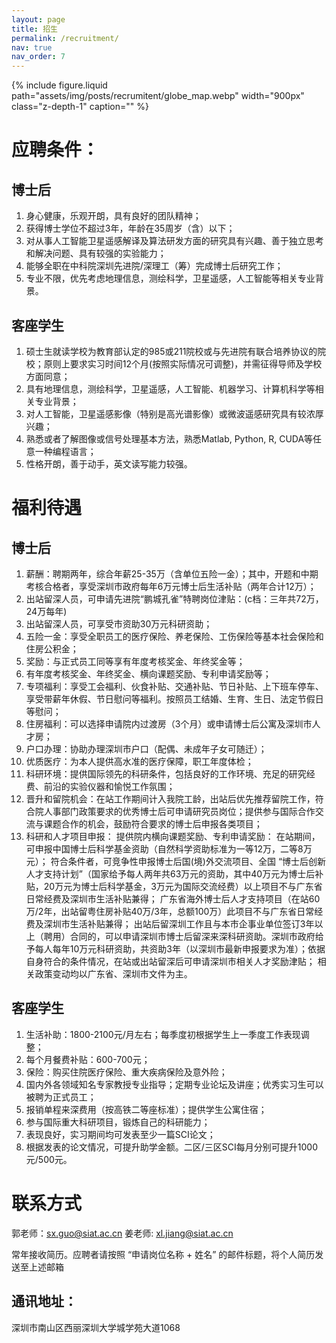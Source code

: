 ```yaml
---
layout: page
title: 招生
permalink: /recruitment/
nav: true
nav_order: 7
---
```

{% include figure.liquid 
  path="assets/img/posts/recrumitent/globe_map.webp" 
  width="900px"
  class="z-depth-1" 
  caption=""
%}

# 应聘条件：

## 博士后
1. 身心健康，乐观开朗，具有良好的团队精神；
2. 获得博士学位不超过3年，年龄在35周岁（含）以下；
3. 对从事人工智能卫星遥感解译及算法研发方面的研究具有兴趣、善于独立思考和解决问题、具有较强的实验能力；
4. 能够全职在中科院深圳先进院/深理工（筹）完成博士后研究工作；
5. 专业不限，优先考虑地理信息，测绘科学，卫星遥感，人工智能等相关专业背景。

## 客座学生
1. 硕士生就读学校为教育部认定的985或211院校或与先进院有联合培养协议的院校；原则上要求实习时间12个月(按照实际情况可调整)，并需征得导师及学校方面同意；
2. 具有地理信息，测绘科学，卫星遥感，人工智能、机器学习、计算机科学等相关专业背景；
3. 对人工智能，卫星遥感影像（特别是高光谱影像）或微波遥感研究具有较浓厚兴趣；
4. 熟悉或者了解图像或信号处理基本方法，熟悉Matlab, Python, R, CUDA等任意一种编程语言；
5. 性格开朗，善于动手，英文读写能力较强。

# 福利待遇
## 博士后
1. 薪酬：聘期两年，综合年薪25-35万（含单位五险一金）；其中，开题和中期考核合格者，享受深圳市政府每年6万元博士后生活补贴（两年合计12万）；
2. 出站留深人员，可申请先进院“鹏城孔雀”特聘岗位津贴：(c档：三年共72万，24万每年)
2. 出站留深人员，可享受市资助30万元科研资助；
3. 五险一金：享受全职员工的医疗保险、养老保险、工伤保险等基本社会保险和住房公积金；
4. 奖励：与正式员工同等享有年度考核奖金、年终奖金等；
5. 有年度考核奖金、年终奖金、横向课题奖励、专利申请奖励等；
6. 专项福利：享受工会福利、伙食补贴、交通补贴、节日补贴、上下班车停车、享受带薪年休假、节日慰问等福利。按照员工结婚、生育、生日、法定节假日等慰问；
6. 住房福利：可以选择申请院内过渡房（3个月）或申请博士后公寓及深圳市人才房；
7. 户口办理：协助办理深圳市户口（配偶、未成年子女可随迁）；
8. 优质医疗：为本人提供高水准的医疗保障，职工年度体检；
9. 科研环境：提供国际领先的科研条件，包括良好的工作环境、充足的研究经费、前沿的实验仪器和愉悦工作氛围；
10. 晋升和留院机会：在站工作期间计入我院工龄，出站后优先推荐留院工作，符合院人事部门政策要求的优秀博士后可申请研究员岗位；提供参与国际合作交流与课题合作的机会，鼓励符合要求的博士后申报各类项目；
11. 科研和人才项目申报： 提供院内横向课题奖励、专利申请奖励： 在站期间，可申报中国博士后科学基金资助（自然科学资助标准为一等12万，二等8万元）； 符合条件者，可竞争性申报博士后国(境)外交流项目、全国 “博士后创新人才支持计划”（国家给予每人两年共63万元的资助，其中40万元为博士后补贴，20万元为博士后科学基金，3万元为国际交流经费）以上项目不与广东省日常经费及深圳市生活补贴兼得； 广东省海外博士后人才支持项目（在站60万/2年，出站留粤住房补贴40万/3年，总额100万）此项目不与广东省日常经费及深圳市生活补贴兼得； 出站后留深圳工作且与本市企事业单位签订3年以上（聘用）合同的，可以申请深圳市博士后留深来深科研资助。深圳市政府给予每人每年10万元科研资助，共资助3年（以深圳市最新申报要求为准）；依据自身符合的条件情况，在站或出站留深后可申请深圳市相关人才奖励津贴； 相关政策变动均以广东省、深圳市文件为主。

## 客座学生
1. 生活补助：1800-2100元/月左右；每季度初根据学生上一季度工作表现调整；
2. 每个月餐费补贴：600-700元；
3. 保险：购买住院医疗保险、重大疾病保险及意外险；
4. 国内外各领域知名专家教授专业指导；定期专业论坛及讲座；优秀实习生可以被聘为正式员工；
5. 报销单程来深费用（按高铁二等座标准）；提供学生公寓住宿；
6. 参与国际重大科研项目，锻炼自己的科研能力；
7. 表现良好，实习期间均可发表至少一篇SCI论文；
8. 根据发表的论文情况，可提升助学金额。二区/三区SCI每月分别可提升1000元/500元。

# 联系方式

郭老师：sx.guo@siat.ac.cn
姜老师: xl.jiang@siat.ac.cn

常年接收简历。应聘者请按照 “申请岗位名称 + 姓名” 的邮件标题，将个人简历发送至上述邮箱
## 通讯地址：

深圳市南山区西丽深圳大学城学苑大道1068
